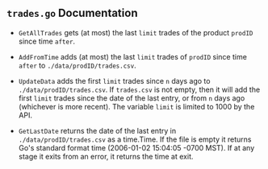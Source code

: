 ## `trades.go` Documentation

- `GetAllTrades` gets (at most) the last `limit` trades of 
  the product `prodID` since time `after`.

- `AddFromTime` adds (at most) the last `limit` trades of 
  `prodID` since time `after` to `./data/prodID/trades.csv`.

- `UpdateData` adds the first `limit` trades since `n` days ago to
  `./data/prodID/trades.csv`. If `trades.csv` is not empty,
  then it will add the first `limit` trades since
  the date of the last entry,
  or from `n` days ago (whichever is more recent).
  The variable `limit` is limited to 1000 by the API.

- `GetLastDate` returns the date of the last entry in `./data/prodID/trades.csv`
  as a time.Time.
  If the file is empty it returns Go's standard format time
  (2006-01-02 15:04:05 -0700 MST).
  If at any stage it exits from an error, it returns the time at exit.
